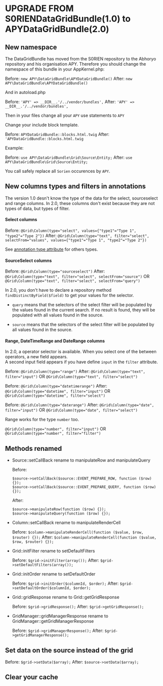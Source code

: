 UPGRADE FROM S0RIENDataGridBundle(1.0) to APYDataGridBundle(2.0)
================================================================

## New namespace

The DataGridBundle has moved from the S0RIEN repository to the Abhoryo repository and his organisation APY.
Therefore you should change the namespace of this bundle in your AppKernel.php:

Before: `new APY\DataGridBundle\APYDataGridBundle()`
After: `new APY\DataGridBundle\APYDataGridBundle()`

And in autoload.php

Before: `'APY' => __DIR__.'/../vendor/bundles',`
After: `'APY' => __DIR__.'/../vendor/bundles',`

Then in your files change all your `APY` use statements to `APY`

Change your include block template.

Before: `APYDataGridBundle::blocks.html.twig`
After: `'APYDataGridBundle::blocks.html.twig`

Example:

Before: `use APY\DataGridBundle\Grid\Source\Entity;`
After: `use APY\DataGridBundle\Grid\Source\Entity;`

You call safely replace all `Sorien` occurences by `APY`.

## New columns types and filters in annotations

The version 1.0 desn't know the type of the data for the select, sourceselect and range columns.
In 2.0, these columns don't exist because they are not types of data, but types of filter.

#### Select columns

Before: `@Grid\Column(type="select", values={"type1"="Type 1", "type2"="Type 2"})`
After: `@Grid\Column(type="text", filter="select", selectFrom="values", values={"type1"="Type 1", "type2"="Type 2"})`

See [annotation type attribute](columns_configuration/annotations/column_annotation_property.md) for others types.

#### SourceSelect columns

Before: `@Grid\Column(type="sourceselect")`
After: `@Grid\Column(type="text", filter="select", selectFrom="source")` OR `@Grid\Column(type="text", filter="select", selectFrom="query")`

In 2.0, you don't have to declare a repository method `findDistinctByField($field)` to get your values for the selector.

* `query` means that the selectors of the select filter will be populated by the values found in the current search. If no result is found, they will be populated with all values found in the source.

* `source` means that the selectors of the select filter will be populated by all values found in the source.

#### Range, DateTimeRange and DateRange columns

In 2.0, a operator selector is available. When you select one of the between operators, a new field appears.  
A second input field appears if you have define `input` in the `filter` attribute.

Before: `@Grid\Column(type="range")`
After: `@Grid\Column(type="text", filter="input")` OR `@Grid\Column(type="text", filter="select")`

Before: `@Grid\Column(type="datetimerange")`
After: `@Grid\Column(type="datetime", filter="input")` OR `@Grid\Column(type="datetime", filter="select")`

Before: `@Grid\Column(type="daterange")`
After: `@Grid\Column(type="date", filter="input")` OR `@Grid\Column(type="date", filter="select")`

Range works for the type `number` too.

`@Grid\Column(type="number", filter="input")` OR `@Grid\Column(type="number", filter="filter")`

## Methods renamed

 * Source::setCallBack rename to manipulateRow and manipulateQuery

	Before:

	```
	$source->setCallBack($source::EVENT_PREPARE_ROW, function ($row) {});
	$source->setCallBack($source::EVENT_PREPARE_QUERY, function ($row) {});
	```

	After:

	```
	$source->manipulateRow(function ($row) {});
	$source->manipulateQuery(function ($row) {});
	```

 * Column::setCallBack rename to manipulateRenderCell
 
	Before: `$column->manipulateRenderCell(function ($value, $row, $router) {});`
	After: `$column->manipulateRenderCell(function ($value, $row, $router) {});`

 * Grid::initFilter rename to setDefaultFilters
 
	Before: `$grid->initFilter(array());`
	After: `$grid->setDefaultFilters(array());`

 * Grid::initOrder rename to setDefaultOrder
 
	Before: `$grid->initOrder($columnId, $order);`
	After: `$grid->setDefaultOrder($columnId, $order);`

 * Grid::gridResponse rename to Grid::getGridResponse

	Before: `$grid->gridResponse();`
	After: `$grid->getGridResponse();`
 
 * GridManager::gridManagerResponse rename to GridManager::getGridManagerResponse

	Before: `$grid->gridManagerResponse();`
	After: `$grid->getGridManagerResponse();`

## Set data on the source instead of the grid

Before: `$grid->setData($array);`
After: `$source->setData($array);`


## Clear your cache